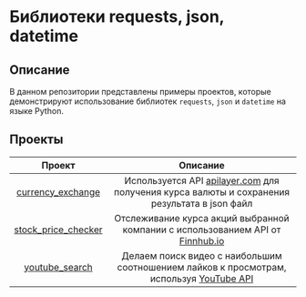 # Библиотеки requests, json, datetime

## Описание

В данном репозитории представлены примеры проектов, которые демонстрируют использование библиотек `requests`, `json` и `datetime` на языке Python.

## Проекты
|                                                                   Проект                                                                    |                                                                               Описание                                                                               |
|:-------------------------------------------------------------------------------------------------------------------------------------------:|:--------------------------------------------------------------------------------------------------------------------------------------------------------------------:|
|                    [currency_exchange](https://github.com/skypro-008/requests_json_datetime/tree/main/currency_exchange)                    |       Используется API [apilayer.com](https://apilayer.com/marketplace/exchangerates_data-api) для получения курса валюты и сохранения результата в json файл        |
|                  [stock_price_checker](https://github.com/skypro-008/requests_json_datetime/tree/main/stock_price_checker)                  |                              Отслеживание курса акций выбранной компании с использованием API от [Finnhub.io](https://finnhub.io/login)                              |
|                       [youtube_search](https://github.com/skypro-008/requests_json_datetime/tree/main/youtube_search)                       | Делаем поиск видео с наибольшим соотношением лайков к просмотрам, используя [YouTube API](https://developers.google.com/youtube/registering_an_application) |

